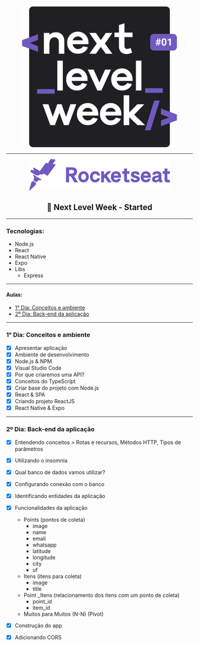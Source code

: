 <div style="text-align:center">

![logo-next-level-week](./logo.svg)

---

![rocketseat](./rocket.svg)

## 🚀 Next Level Week - Started 

</div>

----

### Tecnologias:

- Node.js
- React
- React Native
- Expo
- Libs
    - Express

----

#### Aulas:

- [1° Dia: Conceitos e ambiente](#1-dia-conceitos-e-ambiente)
- [2º Dia: Back-end da aplicação](#2-dia-back-end-aplicacao)

----

<div id="1-dia-conceitos-e-ambiente">

### 1° Dia: Conceitos e ambiente

- [x] Apresentar aplicação
- [x] Ambiente de desenvolvimento
- [x] Node.js & NPM
- [x] Visual Studio Code
- [x] Por que criaremos uma API?
- [x] Conceitos do TypeScript
- [x] Criar base do projeto com Node.js
- [x] React & SPA
- [x] Criando projeto ReactJS
- [x] React Native & Expo

----

<div id="2-dia-back-end-aplicacao">

### 2º Dia: Back-end da aplicação

- [x] Entendendo conceitos > Rotas e recursos, Métodos HTTP, Tipos de parâmetros
- [x] Utilizando o insomnia
- [x] Qual banco de dados vamos utilizar?
- [x] Configurando conexão com o banco
- [x] Identificando entidades da aplicação
- [x] Funcionalidades da aplicação
    - Points (pontos de coleta)
        - image
        - name
        - email
        - whatsapp
        - latitude 
        - longitude 
        - city
        - uf
    - Itens (itens para coleta)
        - image
        - title
    - Point _Itens (relacionamento dos itens com um ponto de coleta)
        - point_id
        - item_id
    - Muitos para Muitos (N-N) (Pivot)
- [x] Construção do app
- [x] Adicionando CORS


